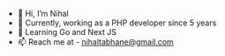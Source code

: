 - 👋 Hi, I’m Nihal
- 🌱 Currently, working as a PHP developer since 5 years
- 💞️ Learning Go and Next JS
- 📫 Reach me at - nihaltabhane@gmail.com

<!---
nikpeace/nikpeace is a ✨ special ✨ repository because its `README.md` (this file) appears on your GitHub profile.
You can click the Preview link to take a look at your changes.
--->
